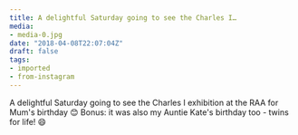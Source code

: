 ```yaml
---
title: A delightful Saturday going to see the Charles I…
media:
- media-0.jpg
date: "2018-04-08T22:07:04Z"
draft: false
tags:
- imported
- from-instagram
---
```

A delightful Saturday going to see the Charles I exhibition at the RAA for Mum's birthday 😊 Bonus: it was also my Auntie Kate's birthday too - twins for life\! 😄
